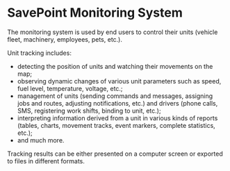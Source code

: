 # SavePoint Monitoring System

The monitoring system is used by end users to control their units \(vehicle fleet, machinery, employees, pets, etc.\).

Unit tracking includes:

* detecting the position of units and watching their movements on the map;
* observing dynamic changes of various unit parameters such as speed, fuel level, temperature, voltage, etc.;
* management of units \(sending commands and messages, assigning jobs and routes, adjusting notifications, etc.\) and drivers \(phone calls, SMS, registering work shifts, binding to unit, etc.\);
* interpreting information derived from a unit in various kinds of reports \(tables, charts, movement tracks, event markers, complete statistics, etc.\);
* and much more.

Tracking results can be either presented on a computer screen or exported to files in different formats.

